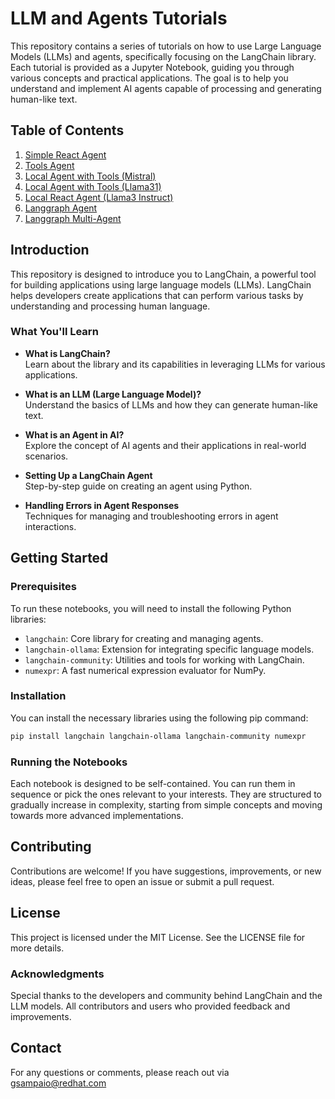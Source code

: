 # LLM and Agents Tutorials

This repository contains a series of tutorials on how to use Large Language Models (LLMs) and agents, specifically focusing on the LangChain library. Each tutorial is provided as a Jupyter Notebook, guiding you through various concepts and practical applications. The goal is to help you understand and implement AI agents capable of processing and generating human-like text.

## Table of Contents

1. [Simple React Agent](1-simple-react-agent.ipynb)
2. [Tools Agent](2-tools-agent.ipynb)
3. [Local Agent with Tools (Mistral)](3-local-agent-tools-mistral.ipynb)
4. [Local Agent with Tools (Llama31)](4-local-agent-tools-llama31.ipynb)
5. [Local React Agent (Llama3 Instruct)](5-local-react-agent-llama3-instruct.ipynb)
6. [Langgraph Agent](6-langgraph-agent.ipynb)
7. [Langgraph Multi-Agent](7-langgraph-multi-agent.ipynb)

## Introduction

This repository is designed to introduce you to LangChain, a powerful tool for building applications using large language models (LLMs). LangChain helps developers create applications that can perform various tasks by understanding and processing human language.

### What You'll Learn

- **What is LangChain?**  
  Learn about the library and its capabilities in leveraging LLMs for various applications.

- **What is an LLM (Large Language Model)?**  
  Understand the basics of LLMs and how they can generate human-like text.

- **What is an Agent in AI?**  
  Explore the concept of AI agents and their applications in real-world scenarios.

- **Setting Up a LangChain Agent**  
  Step-by-step guide on creating an agent using Python.

- **Handling Errors in Agent Responses**  
  Techniques for managing and troubleshooting errors in agent interactions.

## Getting Started

### Prerequisites

To run these notebooks, you will need to install the following Python libraries:

- `langchain`: Core library for creating and managing agents.
- `langchain-ollama`: Extension for integrating specific language models.
- `langchain-community`: Utilities and tools for working with LangChain.
- `numexpr`: A fast numerical expression evaluator for NumPy.

### Installation

You can install the necessary libraries using the following pip command:

```bash
pip install langchain langchain-ollama langchain-community numexpr
```

### Running the Notebooks

Each notebook is designed to be self-contained. You can run them in sequence or pick the ones relevant to your interests. They are structured to gradually increase in complexity, starting from simple concepts and moving towards more advanced implementations.

## Contributing

Contributions are welcome! If you have suggestions, improvements, or new ideas, please feel free to open an issue or submit a pull request.

## License

This project is licensed under the MIT License. See the LICENSE file for more details.

### Acknowledgments

Special thanks to the developers and community behind LangChain and the LLM models.
All contributors and users who provided feedback and improvements.

## Contact

For any questions or comments, please reach out via <gsampaio@redhat.com>